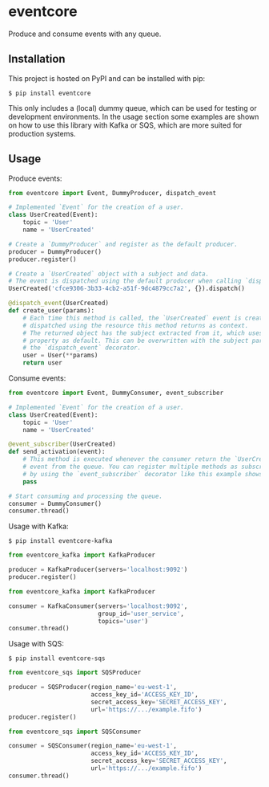 # eventcore

Produce and consume events with any queue.

## Installation

This project is hosted on PyPI and can be installed with pip:

```
$ pip install eventcore
```

This only includes a (local) dummy queue, which can be used for testing or development environments. In the usage section some examples are shown on how to use this library with Kafka or SQS, which are more suited for production systems.

## Usage

Produce events:

```python
from eventcore import Event, DummyProducer, dispatch_event

# Implemented `Event` for the creation of a user.
class UserCreated(Event):
    topic = 'User'
    name = 'UserCreated'

# Create a `DummyProducer` and register as the default producer.
producer = DummyProducer()
producer.register()

# Create a `UserCreated` object with a subject and data.
# The event is dispatched using the default producer when calling `dispatch`.
UserCreated('cfce9306-3b33-4cb2-a51f-9dc4879cc7a2', {}).dispatch()

@dispatch_event(UserCreated)
def create_user(params):
    # Each time this method is called, the `UserCreated` event is created and
    # dispatched using the resource this method returns as context.
    # The returned object has the subject extracted from it, which uses `id`
    # property as default. This can be overwritten with the subject param on
    # the `dispatch_event` decorator.
    user = User(**params)
    return user
```

Consume events:

```python
from eventcore import Event, DummyConsumer, event_subscriber

# Implemented `Event` for the creation of a user.
class UserCreated(Event):
    topic = 'User'
    name = 'UserCreated'

@event_subscriber(UserCreated)
def send_activation(event):
    # This method is executed whenever the consumer return the `UserCreated`
    # event from the queue. You can register multiple methods as subscriber
    # by using the `event_subscriber` decorator like this example shows.
    pass

# Start consuming and processing the queue.
consumer = DummyConsumer()
consumer.thread()
```

Usage with Kafka:

```
$ pip install eventcore-kafka
```

```python
from eventcore_kafka import KafkaProducer

producer = KafkaProducer(servers='localhost:9092')
producer.register()
```

```python
from eventcore_kafka import KafkaProducer

consumer = KafkaConsumer(servers='localhost:9092',
                         group_id='user_service',
                         topics='user')
consumer.thread()
```

Usage with SQS:

```
$ pip install eventcore-sqs
```

```python
from eventcore_sqs import SQSProducer

producer = SQSProducer(region_name='eu-west-1',
                       access_key_id='ACCESS_KEY_ID',
                       secret_access_key='SECRET_ACCESS_KEY',
                       url='https://.../example.fifo')
producer.register()
```

```python
from eventcore_sqs import SQSConsumer

consumer = SQSConsumer(region_name='eu-west-1',
                       access_key_id='ACCESS_KEY_ID',
                       secret_access_key='SECRET_ACCESS_KEY',
                       url='https://.../example.fifo')
consumer.thread()
```
